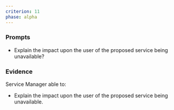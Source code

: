 ```yaml
---
criterion: 11
phase: alpha
---
```


### Prompts

* Explain the impact upon the user of the proposed service being unavailable?

### Evidence

Service Manager able to:

* Explain the impact upon the user of the proposed service being unavailable.
